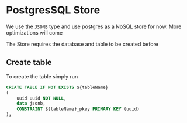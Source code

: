 # PostgresSQL Store

We use the `JSONB` type and use postgres as a NoSQL store for now.
More optimizations will come

The Store requires the database and table to be created before

## Create table

To create the table simply run

```sql
CREATE TABLE IF NOT EXISTS ${tableName}
(
	uuid uuid NOT NULL,
    data jsonb,
    CONSTRAINT ${tableName}_pkey PRIMARY KEY (uuid)
);
```